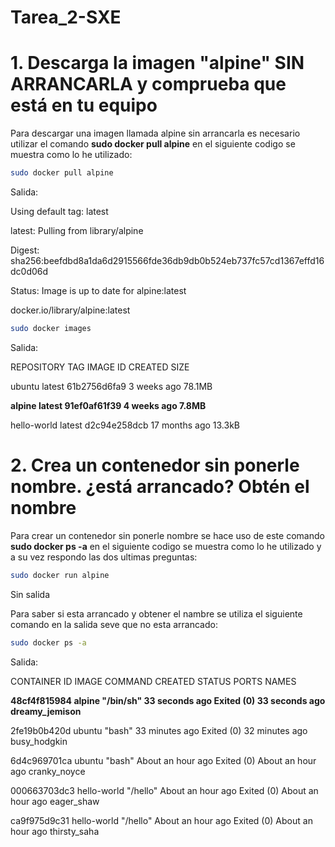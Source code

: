 # Tarea_2-SXE

# 1. Descarga la imagen "alpine" SIN ARRANCARLA y comprueba que está en tu equipo

  Para descargar una imagen llamada alpine sin arrancarla es necesario utilizar el comando **sudo docker pull alpine** en el siguiente codigo se muestra como lo he utilizado:
  ```bash
  sudo docker pull alpine
```
Salida:

Using default tag: latest

latest: Pulling from library/alpine

Digest: sha256:beefdbd8a1da6d2915566fde36db9db0b524eb737fc57cd1367effd16dc0d06d

Status: Image is up to date for alpine:latest

docker.io/library/alpine:latest

```bash
sudo docker images
```
Salida:

REPOSITORY    TAG       IMAGE ID       CREATED         SIZE

ubuntu        latest    61b2756d6fa9   3 weeks ago     78.1MB

**alpine        latest    91ef0af61f39   4 weeks ago     7.8MB**

hello-world   latest    d2c94e258dcb   17 months ago   13.3kB

# 2. Crea un contenedor sin ponerle nombre. ¿está arrancado? Obtén el nombre

Para crear un contenedor sin ponerle nombre se hace uso de este comando **sudo docker ps -a** en el siguiente codigo se muestra como lo he utilizado y a su vez respondo las dos ultimas preguntas:

```bash
sudo docker run alpine
```
Sin salida



Para saber si esta arrancado y obtener el nambre se utiliza el siguiente comando en la salida seve que no esta arrancado:
```bash
sudo docker ps -a
```
Salida:

CONTAINER ID   IMAGE         COMMAND     CREATED             STATUS                         PORTS     NAMES

**48cf4f815984   alpine        "/bin/sh"   33 seconds ago      Exited (0) 33 seconds ago                dreamy_jemison**

2fe19b0b420d   ubuntu        "bash"      33 minutes ago      Exited (0) 32 minutes ago                busy_hodgkin

6d4c969701ca   ubuntu        "bash"      About an hour ago   Exited (0) About an hour ago             cranky_noyce

000663703dc3   hello-world   "/hello"    About an hour ago   Exited (0) About an hour ago             eager_shaw

ca9f975d9c31   hello-world   "/hello"    About an hour ago   Exited (0) About an hour ago             thirsty_saha







 
	
	
